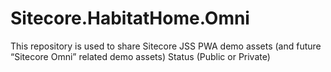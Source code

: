 # Sitecore.HabitatHome.Omni
This repository is used to share Sitecore JSS PWA demo assets (and future “Sitecore Omni” related demo assets) Status (Public or Private)
